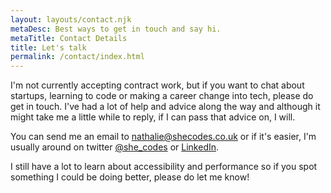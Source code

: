 ```yaml
---
layout: layouts/contact.njk
metaDesc: Best ways to get in touch and say hi.
metaTitle: Contact Details
title: Let's talk
permalink: /contact/index.html
---
```


I'm not currently accepting contract work, but if you want to chat about startups, learning to code or making a career change into tech, please do get in touch. I've had a lot of help and advice along the way and although it might take me a little while to reply, if I can pass that advice on, I will.

You can send me an email to <a href="mailto:nathalie@shecodes.co.uk" title="send me an email directly from your mail client" class="email">nathalie@shecodes.co.uk</a> or if it's easier, I'm usually around on twitter <a href="https://twitter.com/she_codes" title="my twitter profile">@she_codes</a> or <a href="https://www.linkedin.com/in/shecodes/">LinkedIn</a>.

I still have a lot to learn about accessibility and performance so if you spot something I could be doing better, please do let me know!
